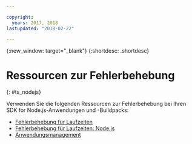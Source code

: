```yaml
---

copyright:
  years: 2017, 2018
lastupdated: "2018-02-22"

---
```


{:new_window: target="_blank"}
{:shortdesc: .shortdesc}

# Ressourcen zur Fehlerbehebung
{: #ts_nodejs}

Verwenden Sie die folgenden Ressourcen zur Fehlerbehebung bei Ihren SDK for Node.js-Anwendungen und -Buildpacks:

* [Fehlerbehebung für Laufzeiten](../../troubleshoot/ts_runtimes.html#runtimes)
* [Fehlerbehebung für Laufzeiten: Node.js](../../troubleshoot/ts_runtimes.html#ts_nodejs)
* [Anwendungsmanagement](../common/app_mng.html)
